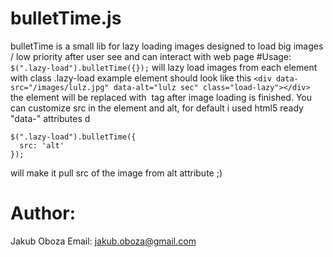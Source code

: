 # bulletTime.js
bulletTime is a small lib for lazy loading images designed to
load big images / low priority after user see and can interact with web page
                                                                                                                                                                                                                          #Usage:
`$(".lazy-load").bulletTime({});`
will lazy load images from each element with class .lazy-load
example element should look like this
`<div data-src="/images/lulz.jpg" data-alt="lulz sec" class="load-lazy"></div>`
the element will be replaced with <img> tag after image loading is finished.
You can customize src in the element and alt, for default i used html5 ready "data-" attributes                                                                                                                        d

    $(".lazy-load").bulletTime({
      src: 'alt'
    });

will make it pull src of the image from alt attribute ;)

# Author:
  Jakub Oboza
  Email: jakub.oboza@gmail.com